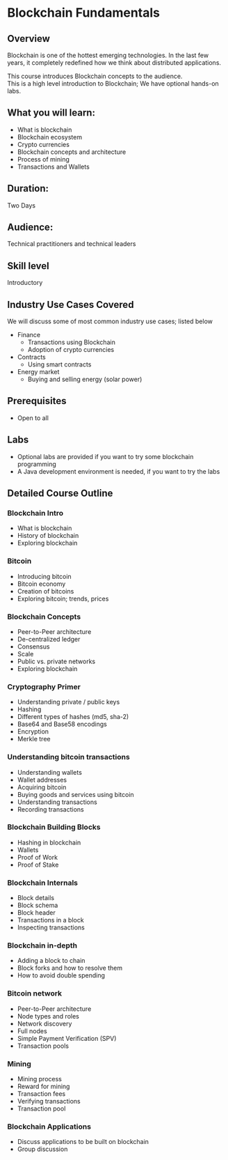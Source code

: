 # Blockchain Fundamentals

## Overview

Blockchain is one of the hottest emerging technologies.  In the last few years, it completely redefined how we think about distributed applications.

This course introduces Blockchain concepts to the audience.  
This is a high level introduction to Blockchain; We have optional hands-on labs.

## What you will learn:
- What is blockchain
- Blockchain ecosystem
- Crypto currencies
- Blockchain concepts and architecture
- Process of mining
- Transactions and Wallets


## Duration:
Two Days

## Audience:
Technical practitioners and technical leaders

## Skill level
Introductory

## Industry Use Cases Covered
We will discuss some of most common industry use cases; listed below

* Finance
  - Transactions using Blockchain
  - Adoption of crypto currencies
* Contracts
  - Using smart contracts
* Energy market
  - Buying and selling energy (solar power)

## Prerequisites
- Open to all


## Labs
- Optional labs are provided if you want to try some blockchain programming
- A Java development environment is needed, if you want to try the labs


## Detailed Course Outline

### Blockchain Intro
- What is blockchain
- History of blockchain
- Exploring blockchain

### Bitcoin
- Introducing bitcoin
- Bitcoin economy
- Creation of bitcoins
- Exploring bitcoin; trends, prices

### Blockchain Concepts
- Peer-to-Peer architecture
- De-centralized ledger
- Consensus
- Scale
- Public vs. private networks
- Exploring blockchain

### Cryptography Primer
- Understanding private / public keys
- Hashing
- Different types of hashes (md5, sha-2)
- Base64 and Base58 encodings
- Encryption
- Merkle tree

### Understanding bitcoin transactions
- Understanding wallets
- Wallet addresses
- Acquiring bitcoin
- Buying goods and services using bitcoin
- Understanding transactions
- Recording transactions


### Blockchain Building Blocks
- Hashing in blockchain
- Wallets
- Proof of Work
- Proof of Stake

### Blockchain Internals
- Block details
- Block schema
- Block header
- Transactions in a block
- Inspecting transactions

### Blockchain in-depth
- Adding a block to chain
- Block forks and how to resolve them
- How to avoid double spending

### Bitcoin network
- Peer-to-Peer architecture
- Node types and roles
- Network discovery
- Full nodes
- Simple Payment Verification (SPV)
- Transaction pools

### Mining
- Mining process
- Reward for mining
- Transaction fees
- Verifying transactions
- Transaction pool

### Blockchain Applications
- Discuss applications to be built on blockchain
- Group discussion
